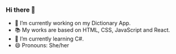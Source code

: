 ### Hi there 👋

- 🔭 I’m currently working on my Dictionary App. 
- 📚 My works are based on HTML, CSS, JavaScript and React.
- 🌱 I’m currently learning C#.
- 😄 Pronouns: She/her


<!--
**nursubasi/nursubasi** is a ✨ _special_ ✨ repository because its `README.md` (this file) appears on your GitHub profile.

Here are some ideas to get you started:

- 🔭 I’m currently working on ...
- 🌱 I’m currently learning ...
- 👯 I’m looking to collaborate on ...
- 🤔 I’m looking for help with ...
- 💬 Ask me about ...
- 📫 How to reach me: ...
- 😄 Pronouns: ...
- ⚡ Fun fact: ...
-->
